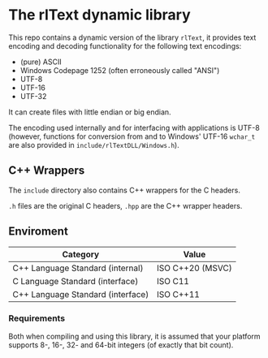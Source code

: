 # The rlText dynamic library

This repo contains a dynamic version of the library `rlText`, it provides text encoding and decoding
functionality for the following text encodings:
* (pure) ASCII
* Windows Codepage 1252 (often erroneously called "ANSI")
* UTF-8
* UTF-16
* UTF-32

It can create files with little endian or big endian.

The encoding used internally and for interfacing with applications is UTF-8
(however, functions for conversion from and to Windows' UTF-16 `wchar_t` are also provided in
`include/rlTextDLL/Windows.h`).


## C++ Wrappers
The `include` directory also contains C++ wrappers for the C headers.

`.h` files are the original C headers, `.hpp` are the C++ wrapper headers.



## Enviroment

| Category                          | Value            |
|-----------------------------------|------------------|
| C++ Language Standard (internal)  | ISO C++20 (MSVC) |
| C   Language Standard (interface) | ISO C11          |
| C++ Language Standard (interface) | ISO C++11        |

### Requirements
Both when compiling and using this library, it is assumed that your platform supports
8-, 16-, 32- and 64-bit integers (of exactly that bit count).